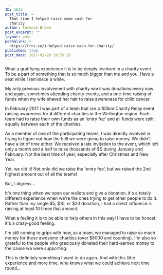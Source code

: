 ```yaml
---
ID: 1613
post_title: >
  That time I helped raise some cash for
  charity
author: Terence Brown
post_excerpt: ""
layout: post
permalink: >
  https://trnc.co/i-helped-raise-cash-for-charity/
published: true
post_date: 2017-02-28 19:55:20
---
```

What a gratifying experience it is to be deeply involved in a charity event. To be a part of something that is so much bigger than me and you. Have a seat while I reminisce a while.

My only previous involvement with charity work was donations every now and again, sometimes attending charity events, and a one-time raising of funds when my wife shaved her hair to raise awareness for child cancer.

In February 2017 I was part of a team that ran a 100km Charity Relay event raising awareness for 4 different charities in the Wellington region. Each team had to raise their own funds as an &#39;entry fee&#39; and all funds were split equally between each of the charities.

As a member of one of the participating teams, I was directly involved in trying to figure out how the hell we were going to raise money. We didn&#39;t have a lot of time either. We received a late invitation to the event, which left only a month and a half to raise thousands of $$ during January and February. Not the best time of year, especially after Christmas and New Year.

Yet, we did it! Not only did we raise the &#39;entry fee&#39;, but we raised the 2nd highest amount out of all the teams!

But, I digress...

It&#39;s one thing when we open our wallets and give a donation, it&#39;s a totally different experience when we&#39;re the ones trying to get other people to do it. Rather than my single $5, $10, or $20 donation, I had a direct influence is raising at least 10 times that amount.

What a feeling it is to be able to help others in this way! I have to be honest, it&#39;s a crazy-good feeling.

I&#39;m still coming to grips with how, as a team, we managed to raise so much money for these awesome charities (over $8000 and counting). I&#39;m also so grateful to the people who graciously donated their hard-earned money to the cause we were supporting.

This is definitely something I want to do again. And with this little experience and more time, who knows what we could achieve next time round...